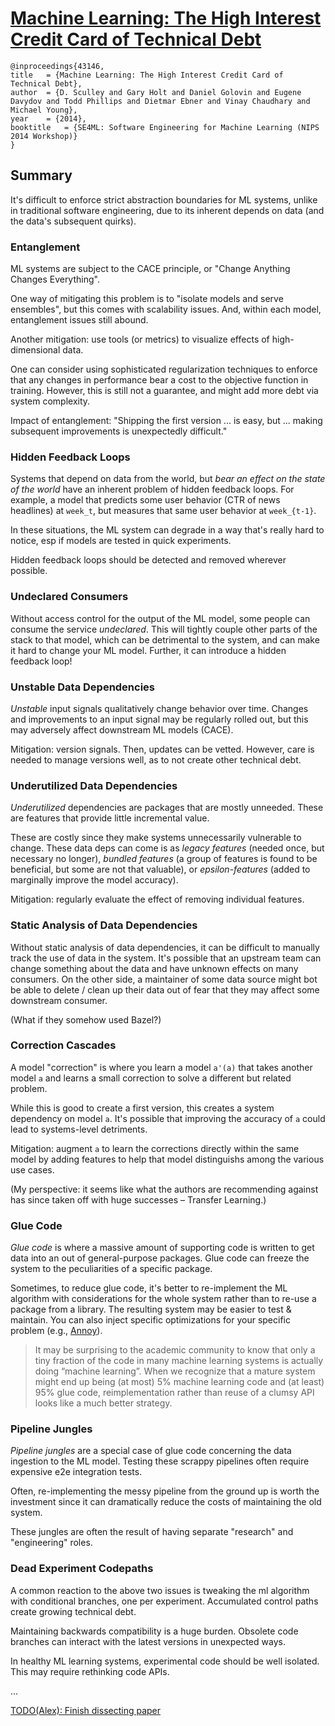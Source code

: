 # [Machine Learning: The High Interest Credit Card of Technical Debt](https://research.google/pubs/pub43146/)
```
@inproceedings{43146,
title	= {Machine Learning: The High Interest Credit Card of Technical Debt},
author	= {D. Sculley and Gary Holt and Daniel Golovin and Eugene Davydov and Todd Phillips and Dietmar Ebner and Vinay Chaudhary and Michael Young},
year	= {2014},
booktitle	= {SE4ML: Software Engineering for Machine Learning (NIPS 2014 Workshop)}
}
```

## Summary

It's difficult to enforce strict abstraction boundaries for ML systems, 
unlike in traditional software engineering, due to its inherent depends 
on data (and the data's subsequent quirks).

### Entanglement
ML systems are subject to the CACE principle, or "Change Anything 
Changes Everything".

One way of mitigating this problem is to "isolate models and serve 
ensembles", but this comes with scalability issues. And, within each 
model, entanglement issues still abound. 

Another mitigation: use tools (or metrics) to visualize effects of 
high-dimensional data. 

One can consider using sophisticated regularization techniques to 
enforce that any changes in performance bear a cost to the objective
function in training. However, this is still not a guarantee, and might
add more debt via system complexity. 

Impact of entanglement: "Shipping the first version ... is easy, but
... making subsequent improvements is unexpectedly difficult."

### Hidden Feedback Loops
Systems that depend on data from the world, but _bear an effect on the
state of the world_ have an inherent problem of hidden feedback loops.
For example, a model that predicts some user behavior (CTR of news 
headlines) at `week_t`, but measures that same user behavior at 
`week_{t-1}`. 

In these situations, the ML system can degrade in a way that's 
really hard to notice, esp if models are tested in quick experiments.

Hidden feedback loops should be detected and removed wherever possible. 

### Undeclared Consumers

Without access control for the output of the ML model, some people can
consume the service _undeclared_. This will tightly couple other parts
of the stack to that model, which can be detrimental to the system, and
can make it hard to change your ML model. Further, it can introduce a 
hidden feedback loop!

### Unstable Data Dependencies

_Unstable_ input signals qualitatively change behavior over time.
Changes and improvements to an input signal may be regularly rolled out, 
but this may adversely affect downstream ML models (CACE). 

Mitigation: version signals. Then, updates can be vetted. However, 
care is needed to manage versions well, as to not create other 
technical debt.

### Underutilized Data Dependencies

_Underutilized_ dependencies are packages that are mostly unneeded.
These are features that provide little incremental value.

These are costly since they make systems unnecessarily vulnerable to 
change. These data deps can come is as *legacy features* (needed once, 
but necessary no longer), *bundled features* (a group of features
is found to be beneficial, but some are not that valuable), or
*epsilon-features* (added to marginally improve the model accuracy).

Mitigation: regularly evaluate the effect of removing individual 
features.

### Static Analysis of Data Dependencies

Without static analysis of data dependencies, it can be difficult
to manually track the use of data in the system. It's possible that
an upstream team can change something about the data and have unknown
effects on many consumers. On the other side, a maintainer of some
data source might bot be able to delete / clean up their data out of
fear that they may affect some downstream consumer. 

(What if they somehow used Bazel?)

### Correction Cascades

A model "correction" is where you learn a model `a'(a)` that takes 
another model `a` and learns a small correction to solve a different
but related problem. 

While this is good to create a first version, this creates a system
dependency on model `a`. It's possible that improving the accuracy of
`a` could lead to systems-level detriments. 

Mitigation: augment `a` to learn the corrections directly within the 
same model by adding features to help that model distinguishs
among the various use cases. 

(My perspective: it seems like what the authors are recommending 
against has since taken off with huge successes – Transfer Learning.)

### Glue Code

_Glue code_ is where a massive amount of supporting code is written to 
get data into an out of general-purpose packages. 
Glue code can freeze the system to the peculiarities of a specific
package. 

Sometimes, to reduce glue code, it's better to re-implement the ML 
algorithm with considerations for the whole system rather than to 
re-use a package from a library. The resulting system may be
easier to test & maintain. You can also inject specific optimizations 
for your specific problem (e.g., [Annoy](https://github.com/spotify/annoy)).

> It may be surprising to the academic community to know that only a 
> tiny fraction of the code in many machine learning systems is 
> actually doing “machine learning”. When we recognize that a mature
> system might end up being (at most) 5% machine learning code and 
> (at least) 95% glue code, reimplementation rather than reuse of a 
> clumsy API looks like a much better strategy.

### Pipeline Jungles

_Pipeline jungles_ are a special case of glue code concerning the
data ingestion to the ML model. Testing these scrappy pipelines
often require expensive e2e integration tests. 

Often, re-implementing the messy pipeline from the ground up is 
worth the investment since it can dramatically reduce the costs of
maintaining the old system. 

These jungles are often the result of having separate "research" and
"engineering" roles. 

### Dead Experiment Codepaths

A common reaction to the above two issues is tweaking the ml algorithm
with conditional branches, one per experiment. Accumulated control 
paths create growing technical debt. 

Maintaining backwards compatibility is a huge burden. Obsolete code
branches can interact with the latest versions in unexpected ways.

In healthy ML learning systems, experimental code should be well 
isolated. This may require rethinking code APIs. 

...

[TODO(Alex): Finish dissecting paper](/TODO/)